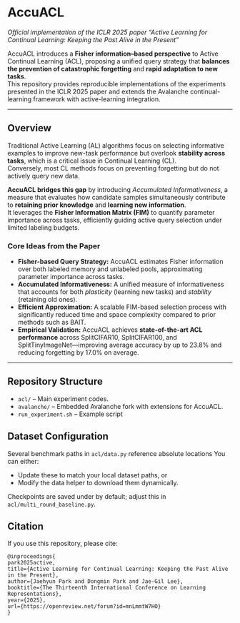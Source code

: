 # AccuACL
*Official implementation of the ICLR 2025 paper “Active Learning for Continual Learning: Keeping the Past Alive in the Present”*

AccuACL introduces a **Fisher information–based perspective** to Active Continual Learning (ACL), proposing a unified query strategy that **balances the prevention of catastrophic forgetting** and **rapid adaptation to new tasks**.  
This repository provides reproducible implementations of the experiments presented in the ICLR 2025 paper and extends the Avalanche continual-learning framework with active-learning integration.

---

## Overview

Traditional Active Learning (AL) algorithms focus on selecting informative examples to improve new-task performance but overlook **stability across tasks**, which is a critical issue in Continual Learning (CL).  
Conversely, most CL methods focus on preventing forgetting but do not actively query new data.

**AccuACL bridges this gap** by introducing *Accumulated Informativeness*, a measure that evaluates how candidate samples simultaneously contribute to **retaining prior knowledge** and **learning new information**.  
It leverages the **Fisher Information Matrix (FIM)** to quantify parameter importance across tasks, efficiently guiding active query selection under limited labeling budgets.

### Core Ideas from the Paper
- **Fisher-based Query Strategy:** AccuACL estimates Fisher information over both labeled memory and unlabeled pools, approximating parameter importance across tasks.  
- **Accumulated Informativeness:** A unified measure of informativeness that accounts for both *plasticity* (learning new tasks) and *stability* (retaining old ones).  
- **Efficient Approximation:** A scalable FIM-based selection process with significantly reduced time and space complexity compared to prior methods such as BAIT.  
- **Empirical Validation:** AccuACL achieves **state-of-the-art ACL performance** across SplitCIFAR10, SplitCIFAR100, and SplitTinyImageNet—improving average accuracy by up to 23.8% and reducing forgetting by 17.0% on average.
---

## Repository Structure

- `acl/` – Main experiment codes.
- `avalanche/` – Embedded Avalanche fork with extensions for AccuACL.
- `run_experiment.sh` – Example script

## Dataset Configuration

Several benchmark paths in `acl/data.py` reference absolute locations 
You can either:
- Update these to match your local dataset paths, or  
- Modify the data helper to download them dynamically.

Checkpoints are saved under by default; adjust this in `acl/multi_round_baseline.py`.

## Citation

If you use this repository, please cite:

```
@inproceedings{
park2025active,
title={Active Learning for Continual Learning: Keeping the Past Alive in the Present},
author={Jaehyun Park and Dongmin Park and Jae-Gil Lee},
booktitle={The Thirteenth International Conference on Learning Representations},
year={2025},
url={https://openreview.net/forum?id=mnLmmtW7HO}
}
```
 
 
 
 
 
 
 
 
 
 
 
 
 
 
 
 
 
 
 
 
 
 
 
 
 
 
 
 
 
 
 
 
 
 
 
 
 
 
 
 
 
 
 
 
 
 
 
 
 
 
 
 
 
 
 
 
 
 
 
 
 
 
 
 
 
 
 
 
 
 
 
 
 
 
 
 
 
 
 
 
 
 
 
 
 
 
 
 
 
 
 
 
 
 
 
 
 
 
 
 
 
 
 
 
 
 
 
 
 
 
 
 
 
 
 
 
 
 
 
 
 
 
 
 
 
 
 
 
 
 
 
 
 
 
 
 
 
 
 
 
 
 
 
 
 
 
 
 
 
 
 
 
 
 
 
 
 
 
 
 
 
 
 
 
 
 
 
 
 
 
 
 
 
 
 
 
 
 
 
 
 
 
 
 
 
 
 
 
 
 
 
 
 
 
 
 
 
 
 
 
 
 
 
 
 
 
 
 
 
 
 
 
 
 
 
 
 
 
 
 
 
 
 
 
 
 
 
 
 
 
 
 
 
 
 
 
 
 
 
 
 
 
 
 
 
 
 
 
 
